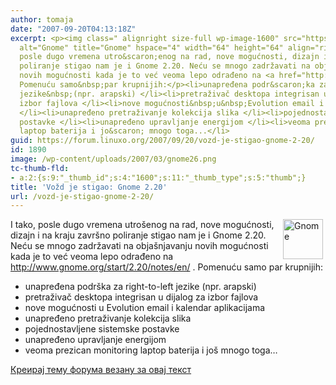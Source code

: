 ```yaml
---
author: tomaja
date: "2007-09-20T04:13:18Z"
excerpt: <p><img class=" alignright size-full wp-image-1600" src="https://linuxo.org/wp-content/uploads/2007/03/gnome26.png"
  alt="Gnome" title="Gnome" hspace="4" width="64" height="64" align="right" />I tako,
  posle dugo vremena utro&scaron;enog na rad, nove mogućnosti, dizajn i na kraju zavr&scaron;no
  poliranje stigao nam je i Gnome 2.20. Neću se mnogo zadržavati na obja&scaron;njavanju
  novih mogućnosti kada je to već veoma lepo odrađeno na <a href="http://www.gnome.org/start/2.20/notes/en/">http://www.gnome.org/start/2.20/notes/en/</a>&nbsp;.
  Pomenuću samo&nbsp;par krupnijih:</p><li>unapređena podr&scaron;ka za&nbsp;right-to-left
  jezike&nbsp;(npr. arapski) </li><li>pretraživač desktopa integrisan u dijalog za
  izbor fajlova </li><li>nove mogućnosti&nbsp;u&nbsp;Evolution email i kalendar&nbsp;aplikacijama
  </li><li>unapređeno pretraživanje kolekcija slika </li><li>pojednostavljene sistemske
  postavke </li><li>unapređeno upravljanje energijom </li><li>veoma prezican&nbsp;monitoring
  laptop baterija i jo&scaron; mnogo toga...</li>
guid: https://forum.linuxo.org/2007/09/20/vozd-je-stigao-gnome-2-20/
id: 1890
image: /wp-content/uploads/2007/03/gnome26.png
tc-thumb-fld:
- a:2:{s:9:"_thumb_id";s:4:"1600";s:11:"_thumb_type";s:5:"thumb";}
title: 'Vožd je stigao: Gnome 2.20'
url: /vozd-je-stigao-gnome-2-20/
---
```

<img class=" alignright size-full wp-image-1600" src="https://linuxo.org/wp-content/uploads/2007/03/gnome26.png" alt="Gnome" title="Gnome" hspace="4" width="64" height="64" align="right" />I tako, posle dugo vremena utro&scaron;enog na rad, nove mogućnosti, dizajn i na kraju zavr&scaron;no poliranje stigao nam je i Gnome 2.20. Neću se mnogo zadržavati na obja&scaron;njavanju novih mogućnosti kada je to već veoma lepo odrađeno na <http://www.gnome.org/start/2.20/notes/en/>&nbsp;. Pomenuću samo&nbsp;par krupnijih:

  * unapređena podr&scaron;ka za&nbsp;right-to-left jezike&nbsp;(npr. arapski) 
  * pretraživač desktopa integrisan u dijalog za izbor fajlova 
  * nove mogućnosti&nbsp;u&nbsp;Evolution email i kalendar&nbsp;aplikacijama 
  * unapređeno pretraživanje kolekcija slika 
  * pojednostavljene sistemske postavke 
  * unapređeno upravljanje energijom 
  * veoma prezican&nbsp;monitoring laptop baterija i jo&scaron; mnogo toga&#8230;
<!--break-->

[Креирај тему форума везану за овај текст](https://linuxo.org/nova-tema-na-forumu/?se_pid=1890)